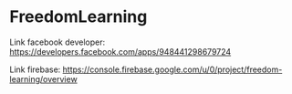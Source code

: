 # FreedomLearning

Link facebook developer: https://developers.facebook.com/apps/948441298679724


Link firebase: https://console.firebase.google.com/u/0/project/freedom-learning/overview
